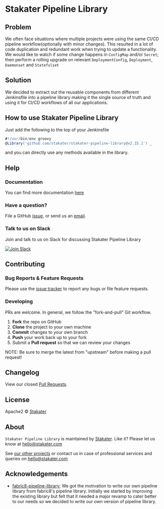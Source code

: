 # Stakater Pipeline Library


## Problem

We often face situations where multiple projects were using the same CI/CD pipeline workflow(optionally with minor changes). This resulted in a lot of code duplication and redundant work when trying to update a functionality. 
We would like to watch if some change happens in `ConfigMap` and/or `Secret`; then perform a rolling upgrade on relevant `DeploymentConfig`, `Deployment`, `Daemonset` and `Statefulset`

## Solution

We decided to extract out the reusable components from different Jenkinsfile into a pipeline library making it the single source of truth and using it for CI/CD workflows of all our applications.

## How to use Stakater Pipeline Library

Just add the following to the top of your Jenkinsfile

```groovy
#!/usr/bin/env groovy
@Library('github.com/stakater/stakater-pipeline-library@v2.15.1') _
```
and you can directly use any methods available in the library.

## Help

### Documentation
You can find more documentation [here](docs/)

### Have a question?
File a GitHub [issue](https://github.com/stakater/stakater-pipeline-library/issues), or send us an [email](mailto:stakater@gmail.com).

### Talk to us on Slack

Join and talk to us on Slack for discussing Stakater Pipeline Library

[![Join Slack](https://stakater.github.io/README/stakater-join-slack-btn.png)](https://stakater-slack.herokuapp.com/)

## Contributing

### Bug Reports & Feature Requests

Please use the [issue tracker](https://github.com/stakater/stakater-pipeline-library/issues) to report any bugs or file feature requests.

### Developing

PRs are welcome. In general, we follow the "fork-and-pull" Git workflow.

 1. **Fork** the repo on GitHub
 2. **Clone** the project to your own machine
 3. **Commit** changes to your own branch
 4. **Push** your work back up to your fork
 5. Submit a **Pull request** so that we can review your changes

NOTE: Be sure to merge the latest from "upstream" before making a pull request!

## Changelog

View our closed [Pull Requests](https://github.com/stakater/stakater-pipeline-library/pulls?q=is%3Apr+is%3Aclosed).

## License

Apache2 © [Stakater](http://stakater.com)

## About

`Stakater Pipeline Library` is maintained by [Stakater][website]. Like it? Please let us know at <hello@stakater.com>

See [our other projects][community]
or contact us in case of professional services and queries on <hello@stakater.com>

  [website]: http://stakater.com/
  [community]: https://github.com/stakater/

## Acknowledgements

- [fabric8-pipeline-library](https://github.com/fabric8io/fabric8-pipeline-library); We got the motivation to write our own pipeline library from fabric8's pipeline library. Initially we started by improving the existing library but felt that it needed a major revamp to cater better to our needs so we decided to write our own version of pipeline library.
